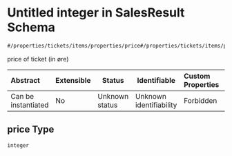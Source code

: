 # Untitled integer in SalesResult Schema

```txt
#/properties/tickets/items/properties/price#/properties/tickets/items/properties/price
```

price of ticket (in øre)


| Abstract            | Extensible | Status         | Identifiable            | Custom Properties | Additional Properties | Access Restrictions | Defined In                                                                                          |
| :------------------ | ---------- | -------------- | ----------------------- | :---------------- | --------------------- | ------------------- | --------------------------------------------------------------------------------------------------- |
| Can be instantiated | No         | Unknown status | Unknown identifiability | Forbidden         | Allowed               | none                | [sales-result.json\*](../../schema/proprietary-extensions/sales-result.json "open original schema") |

## price Type

`integer`
